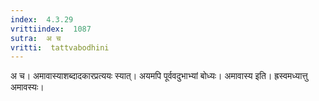 ```yaml
---
index:  4.3.29
vrittiindex:  1087
sutra:  अ च
vritti:  tattvabodhini 
---
```


अ च। अमावास्याशब्दादकारप्रत्ययः स्यात्। अयमपि पूर्ववदुभाभ्यां बोध्यः। अमावास्य इति। ह्रस्वमध्यात्तु अमावस्यः। 

